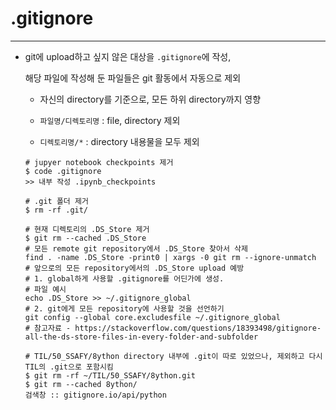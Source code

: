 # .gitignore

---

- git에 upload하고 싶지 않은 대상을 `.gitignore`에 작성,

  해당 파일에 작성해 둔 파일들은 git 활동에서 자동으로 제외

  - 자신의 directory를 기준으로, 모든 하위 directory까지 영향

  - `파일명/디렉토리명` : file, directory 제외
  - `디렉토리명/*` : directory 내용물을 모두 제외

  ```shell
  # jupyer notebook checkpoints 제거
  $ code .gitignore
  >> 내부 작성 .ipynb_checkpoints
  
  # .git 폴더 제거
  $ rm -rf .git/
  
  # 현재 디렉토리의 .DS_Store 제거
  $ git rm --cached .DS_Store
  # 모든 remote git repository에서 .DS_Store 찾아서 삭제
  find . -name .DS_Store -print0 | xargs -0 git rm --ignore-unmatch
  # 앞으로의 모든 repository에서의 .DS_Store upload 예방
  # 1. global하게 사용할 .gitignore를 어딘가에 생성.
  # 파일 예시
  echo .DS_Store >> ~/.gitignore_global
  # 2. git에게 모든 repository에 사용할 것을 선언하기
  git config --global core.excludesfile ~/.gitignore_global
  # 참고자료 - https://stackoverflow.com/questions/18393498/gitignore-all-the-ds-store-files-in-every-folder-and-subfolder
  
  # TIL/50_SSAFY/8ython directory 내부에 .git이 따로 있었으나, 제외하고 다시 TIL의 .git으로 포함시킴
  $ git rm -rf ~/TIL/50_SSAFY/8ython.git
  $ git rm --cached 8ython/
  검색창 :: gitignore.io/api/python
  ```